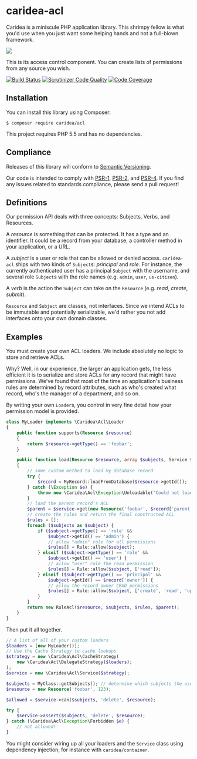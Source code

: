 # caridea-acl
Caridea is a miniscule PHP application library. This shrimpy fellow is what you'd use when you just want some helping hands and not a full-blown framework.

![](http://libreworks.com/caridea-100.png)

This is its access control component. You can create lists of permissions from any source you wish.

[![Build Status](https://travis-ci.org/libreworks/caridea-acl.svg)](https://travis-ci.org/libreworks/caridea-acl)
[![Scrutinizer Code Quality](https://scrutinizer-ci.com/g/libreworks/caridea-acl/badges/quality-score.png?b=master)](https://scrutinizer-ci.com/g/libreworks/caridea-acl/?branch=master)
[![Code Coverage](https://scrutinizer-ci.com/g/libreworks/caridea-acl/badges/coverage.png?b=master)](https://scrutinizer-ci.com/g/libreworks/caridea-acl/?branch=master)

## Installation

You can install this library using Composer:

```console
$ composer require caridea/acl
```

This project requires PHP 5.5 and has no dependencies.

## Compliance

Releases of this library will conform to [Semantic Versioning](http://semver.org).

Our code is intended to comply with [PSR-1](http://www.php-fig.org/psr/psr-1/), [PSR-2](http://www.php-fig.org/psr/psr-2/), and [PSR-4](http://www.php-fig.org/psr/psr-4/). If you find any issues related to standards compliance, please send a pull request!

## Definitions

Our permission API deals with three concepts: Subjects, Verbs, and Resources.

A *resource* is something that can be protected. It has a type and an identifier. It could be a record from your database, a controller method in your application, or a URL.

A *subject* is a user or role that can be allowed or denied access. `caridea-acl` ships with two kinds of `Subject`s: *principal* and *role*. For instance, the currently authenticated user has a principal `Subject` with the username, and several role `Subject`s with the role names (e.g. `admin`, `user`, `us-citizen`).

A *verb* is the action the `Subject` can take on the `Resource` (e.g. *read*, *create*, *submit*).

`Resource` and `Subject` are classes, not interfaces. Since we intend ACLs to be immutable and potentially serializable, we'd rather you not add interfaces onto your own domain classes.

## Examples

You must create your own ACL loaders. We include absolutely no logic to store and retrieve ACLs. 

Why? Well, in our experience, the larger an application gets, the less efficient it is to serialize and store ACLs for any record that might have permissions. We've found that most of the time an application's business rules are determined by record attributes, such as who's created what record, who's the manager of a department, and so on. 

By writing your own `Loader`s, you control in very fine detail how your permission model is provided.

```php
class MyLoader implements \Caridea\Acl\Loader
{
    public function supports(Resource $resource)
    {
        return $resource->getType() == 'foobar';
    }

    public function load(Resource $resource, array $subjects, Service $service)
    {
        // some custom method to load my database record
        try {
            $record = MyRecord::loadFromDatabase($resource->getId());
        } catch (\Exception $e) {
            throw new \Caridea\Acl\Exception\Unloadable("Could not load record", 0, $e);
        }
        // load the parent record's ACL
        $parent = $service->get(new Resource('foobar', $record['parent']), $subjects);
        // create the rules and return the final constructed ACL
        $rules = [];
        foreach ($subjects as $subject) {
            if ($subject->getType() == 'role' &&
                $subject->getId() == 'admin') {
                // allow "admin" role for all permissions
                $rules[] = Rule::allow($subject);
            } elseif ($subject->getType() == 'role' &&
                $subject->getId() == 'user') {
                // allow "user" role the read permission
                $rules[] = Rule::allow($subject, ['read']);
            } elseif ($subject->getType() == 'principal' &&
                $subject->getId() == $record['owner']) {
                // allow the record owner CRUD permissions
                $rules[] = Rule::allow($subject, ['create', 'read', 'update', 'delete']);
            }
        }
        return new RuleAcl($resource, $subjects, $rules, $parent);
    }
}
```

Then put it all together.

```php
// A list of all of your custom loaders
$loaders = [new MyLoader()];
// Use the Cache Strategy to cache lookups
$strategy = new \Caridea\Acl\CacheStrategy(
    new \Caridea\Acl\DelegateStrategy($loaders);
);
$service = new \Caridea\Acl\Service($strategy);

$subjects = MyClass::getSubjects(); // determine which subjects the user has
$resource = new Resource('foobar', 123);

$allowed = $service->can($subjects, 'delete', $resource);

try {
    $service->assert($subjects, 'delete', $resource);
} catch (\Caridea\Acl\Exception\Forbidden $e) {
    // not allowed!
}
```

You might consider wiring up all your loaders and the `Service` class using dependency injection, for instance with `caridea/container`.


